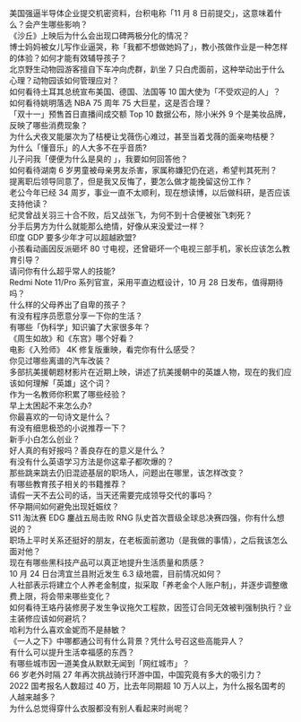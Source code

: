 美国强逼半导体企业提交机密资料，台积电称「11 月 8 日前提交」，这意味着什么？会产生哪些影响？  
《沙丘》上映后为什么会出现口碑两极分化的情况？  
博士妈妈被女儿写作业逼哭，称「我都不想做她妈了」，教小孩做作业是一种怎样的体验？如何才能有效辅导孩子？  
北京野生动物园游客擅自下车冲向虎群，趴坐 7 只白虎面前，这种举动出于什么心理？动物园该如何管理应对？  
如何看待土耳其总统宣布美国、德国、法国等 10 国大使为「不受欢迎的人」？  
如何看待姚明落选 NBA 75 周年 75 大巨星，这是否合理？  
「双十一」预售首日直播间成交额 Top 10 数据公布，除小米外 9 个是美妆品牌，反映了哪些消费现象？  
为什么犬夜叉能屡次为了桔梗让戈薇伤心难过，甚至当着戈薇的面亲吻桔梗？  
为什么「懂音乐」的人大多不在乎音质?  
儿子问我「便便为什么是臭的 」，我要如何回答他？  
如何看待湖南 6 岁男童被母亲男友杀害，家属称嫌犯仍在逃，希望判其死刑？  
提离职后领导同意了，但是我又反悔了，要怎么做才能挽留这份工作？  
老公今年已经 34 周岁，事业一直不太顺利，现在想读博，以后做科研，是否应该支持他读？  
纪灵曾战关羽三十合不败，后又战张飞，为何不到十合便被张飞刺死？  
分手后男方为什么就能那么绝情，好像从来没爱过一样？  
印度 GDP 要多少年才可以超越欧盟?  
小孩看动画因反派砸坏 80 寸电视，还曾砸坏一个电视三部手机，家长应该怎么教育引导？  
请问你有什么超乎常人的技能?  
Redmi Note 11/Pro 系列官宣，采用平直边框设计，10 月 28 日发布，值得期待吗？  
什么样的父母养出了自卑的孩子？  
有没有程序员愿意分享一下你的生活？  
有哪些「伪科学」知识骗了大家很多年？  
《周生如故》和《东宫》哪个好看？  
电影《入殓师》 4K 修复版重映，看完你有什么感受？  
你见过哪些离谱的汽车改装？  
多部抗美援朝题材影片在近期上映，讲述了抗美援朝中的英雄人物，现在的我们应该如何理解「英雄」这个词？  
作为一名教师你积累了哪些经验？  
早上太困起不来怎么办?  
你最喜欢的一句诗文是什么？  
有没有细思极恐的小说推荐一下？  
新手小白怎么创业？  
好人真的有好报吗？善良存在的意义是什么？  
有没有什么英语学习方法是你这辈子都吹爆的？  
那些跳来跳去仍旧混迹基层的职场人，问题出在哪里，该怎样改变？  
有哪些教育孩子相关的书籍推荐？  
请假一天不去公司的话，当天还需要完成领导交代的事吗？  
怀孕期间如何避免出现妊娠纹？  
S11 淘汰赛 EDG 鏖战五局击败 RNG 队史首次晋级全球总决赛四强，你有什么想说的？  
职场上平时关系还挺好的朋友，在老板面前邀功（是我做的事情），之后我该怎么面对他？  
现在有哪些黑科技产品可以真正地提升生活质量和质感？  
10 月 24 日台湾宜兰县附近发生 6.3 级地震，目前情况如何？  
人社部表示将建立个人养老金制度，拟采取「养老金个人账户制」，并逐步调整缴费上限，将会带来哪些变化？  
如何看待王珞丹装修房子发生争议拖欠工程款，因签订合同无效被判强制执行？业主装修应该如何避坑？  
哈利为什么喜欢金妮而不是赫敏？  
《一人之下》中哪都通公司有什么背景？凭什么号召这些高能异人？  
有什么可以提升生活幸福感的东西？  
有哪些城市因一道美食从默默无闻到「网红城市」？  
66 岁老外时隔 27 年再次挑战骑行环游中国，中国究竟有多大的吸引力？  
2022 国考报名人数超过 40 万，比去年同期超 10 万人以上，为什么报名国考的人越来越多？  
为什么总觉得穿什么衣服都没有别人看起来时尚呢？  
